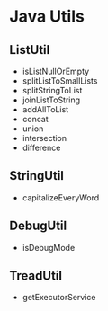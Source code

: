 # Java Utils

## ListUtil
- isListNullOrEmpty
- splitListToSmallLists
- splitStringToList
- joinListToString
- addAllToList
- concat
- union
- intersection
- difference

## StringUtil
- capitalizeEveryWord

## DebugUtil
- isDebugMode

## TreadUtil
- getExecutorService
